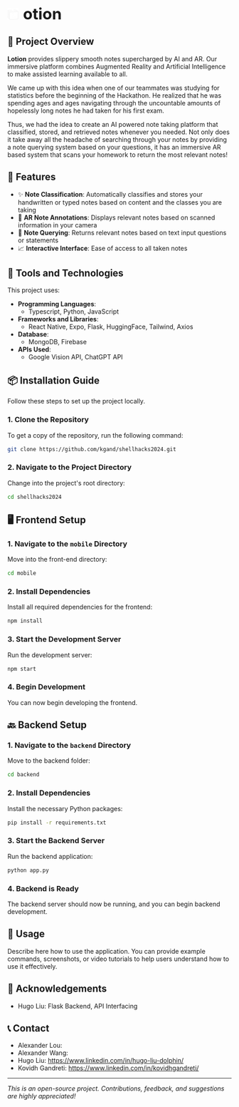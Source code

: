 <p style="display: flex; align-items: center;">
  <img src="mobile/assets/logo-removebg.png" alt="Logo" width="25" height="27" style="margin-right: 10px;"/>
  <span style="font-size: 2.5em; font-weight: bold;">otion</span>
</p>


## 🚀 Project Overview

**Lotion** provides slippery smooth notes supercharged by AI and AR. Our immersive platform combines Augmented Reality and Artificial Intelligence to make assisted learning available to all.

We came up with this idea when one of our teammates was studying for statistics before the beginning of the Hackathon. He realized that he was spending ages and ages navigating through the uncountable amounts of hopelessly long notes he had taken for his first exam. 

Thus, we had the idea to create an AI powered note taking platform that classified, stored, and retrieved notes whenever you needed. Not only does it take away all the headache of searching through your notes by providing a note querying system based on your questions, it has an immersive AR based system that scans your homework to return the most relevant notes!

## 🌟 Features

- ✨ **Note Classification**: Automatically classifies and stores your handwritten or typed notes
                              based on content and the classes you are taking
- 🚀 **AR Note Annotations**: Displays relevant notes based on scanned information in your camera
- 🔧 **Note Querying**: Returns relevant notes based on text input questions or statements
- 📈 **Interactive Interface**: Ease of access to all taken notes

## 🔧 Tools and Technologies

This project uses:

- **Programming Languages**: 
  - Typescript, Python, JavaScript
- **Frameworks and Libraries**: 
  - React Native, Expo, Flask, HuggingFace, Tailwind, Axios
- **Database**: 
  - MongoDB, Firebase
- **APIs Used**: 
  - Google Vision API, ChatGPT API

## 📦 Installation Guide

Follow these steps to set up the project locally.

### 1. Clone the Repository

To get a copy of the repository, run the following command:

```bash
git clone https://github.com/kgand/shellhacks2024.git
```
### 2. Navigate to the Project Directory

Change into the project's root directory:
```bash
cd shellhacks2024
```
## 🖥️ Frontend Setup

### 1. Navigate to the `mobile` Directory

Move into the front-end directory:
```bash
cd mobile
```

### 2. Install Dependencies

Install all required dependencies for the frontend:
```bash
npm install
```

### 3. Start the Development Server

Run the development server:
```bash
npm start
```

### 4. Begin Development

You can now begin developing the frontend.

## 🔙 Backend Setup

### 1. Navigate to the `backend` Directory

Move to the backend folder:
```bash
cd backend
```

### 2. Install Dependencies

Install the necessary Python packages:

```bash
pip install -r requirements.txt
```

### 3. Start the Backend Server

Run the backend application:
```bash
python app.py
```

### 4. Backend is Ready

The backend server should now be running, and you can begin backend development.

## 📝 Usage

Describe here how to use the application. You can provide example commands, screenshots, or video tutorials to help users understand how to use it effectively.


## 🙏 Acknowledgements

- Hugo Liu: Flask Backend, API Interfacing

## 📞 Contact

- Alexander Lou: 
- Alexander Wang: 
- Hugo Liu: https://www.linkedin.com/in/hugo-liu-dolphin/
- Kovidh Gandreti: https://www.linkedin.com/in/kovidhgandreti/

---

_This is an open-source project. Contributions, feedback, and suggestions are highly appreciated!_

